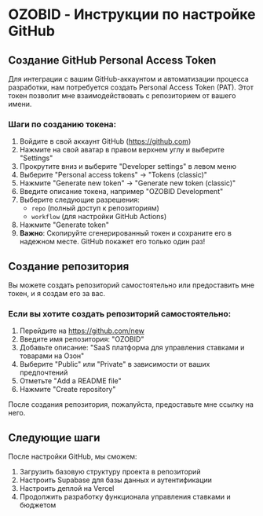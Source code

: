 # OZOBID - Инструкции по настройке GitHub

## Создание GitHub Personal Access Token

Для интеграции с вашим GitHub-аккаунтом и автоматизации процесса разработки, нам потребуется создать Personal Access Token (PAT). Этот токен позволит мне взаимодействовать с репозиторием от вашего имени.

### Шаги по созданию токена:

1. Войдите в свой аккаунт GitHub (https://github.com)
2. Нажмите на свой аватар в правом верхнем углу и выберите "Settings"
3. Прокрутите вниз и выберите "Developer settings" в левом меню
4. Выберите "Personal access tokens" → "Tokens (classic)"
5. Нажмите "Generate new token" → "Generate new token (classic)"
6. Введите описание токена, например "OZOBID Development"
7. Выберите следующие разрешения:
   - `repo` (полный доступ к репозиториям)
   - `workflow` (для настройки GitHub Actions)
8. Нажмите "Generate token"
9. **Важно**: Скопируйте сгенерированный токен и сохраните его в надежном месте. GitHub покажет его только один раз!

## Создание репозитория

Вы можете создать репозиторий самостоятельно или предоставить мне токен, и я создам его за вас.

### Если вы хотите создать репозиторий самостоятельно:

1. Перейдите на https://github.com/new
2. Введите имя репозитория: "OZOBID"
3. Добавьте описание: "SaaS платформа для управления ставками и товарами на Озон"
4. Выберите "Public" или "Private" в зависимости от ваших предпочтений
5. Отметьте "Add a README file"
6. Нажмите "Create repository"

После создания репозитория, пожалуйста, предоставьте мне ссылку на него.

## Следующие шаги

После настройки GitHub, мы сможем:
1. Загрузить базовую структуру проекта в репозиторий
2. Настроить Supabase для базы данных и аутентификации
3. Настроить деплой на Vercel
4. Продолжить разработку функционала управления ставками и бюджетом
